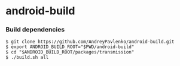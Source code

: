 # android-build
### Build dependencies

    $ git clone https://github.com/AndreyPavlenko/android-build.git
    $ export ANDROID_BUILD_ROOT="$PWD/android-build"
    $ cd "$ANDROID_BUILD_ROOT/packages/transmission"
    $ ./build.sh all

